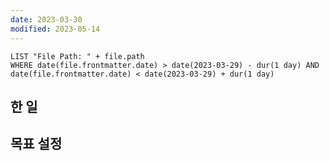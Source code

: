 ```yaml
---
date: 2023-03-30
modified: 2023-05-14
---
```


```dataview
LIST "File Path: " + file.path
WHERE date(file.frontmatter.date) > date(2023-03-29) - dur(1 day) AND date(file.frontmatter.date) < date(2023-03-29) + dur(1 day)
```

## 한 일

## 목표 설정
